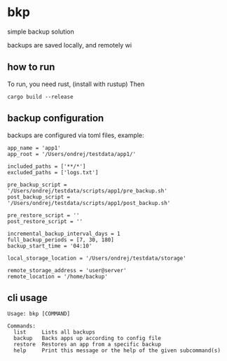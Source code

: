# bkp

simple backup solution

backups are saved locally, and remotely wi

## how to run

To run, you need rust, (install with rustup) Then

```
cargo build --release
```

## backup configuration

backups are configured via toml files, example:

```
app_name = 'app1'
app_root = '/Users/ondrej/testdata/app1/'

included_paths = ['**/*']
excluded_paths = ['logs.txt']

pre_backup_script = '/Users/ondrej/testdata/scripts/app1/pre_backup.sh'
post_backup_script = '/Users/ondrej/testdata/scripts/app1/post_backup.sh'

pre_restore_script = ''
post_restore_script = ''

incremental_backup_interval_days = 1
full_backup_periods = [7, 30, 180]
backup_start_time = '04:10'

local_storage_location = '/Users/ondrej/testdata/storage'

remote_storage_address = 'user@server'
remote_location = '/home/backup'
```

## cli usage

```
Usage: bkp [COMMAND]

Commands:
  list     Lists all backups
  backup   Backs apps up according to config file
  restore  Restores an app from a specific backup
  help     Print this message or the help of the given subcommand(s)
```
